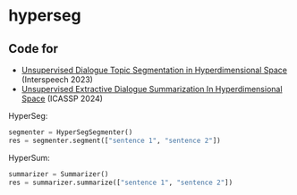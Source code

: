 # hyperseg
Code for 
-
- [Unsupervised Dialogue Topic Segmentation in Hyperdimensional Space](https://arxiv.org/abs/2308.10464) (Interspeech 2023)
- [Unsupervised Extractive Dialogue Summarization In Hyperdimensional Space](https://arxiv.org/abs/2405.09765) (ICASSP 2024)


HyperSeg:
```python
segmenter = HyperSegSegmenter()
res = segmenter.segment(["sentence 1", "sentence 2"])
```

HyperSum:
```python
summarizer = Summarizer()
res = summarizer.summarize(["sentence 1", "sentence 2"])
```
